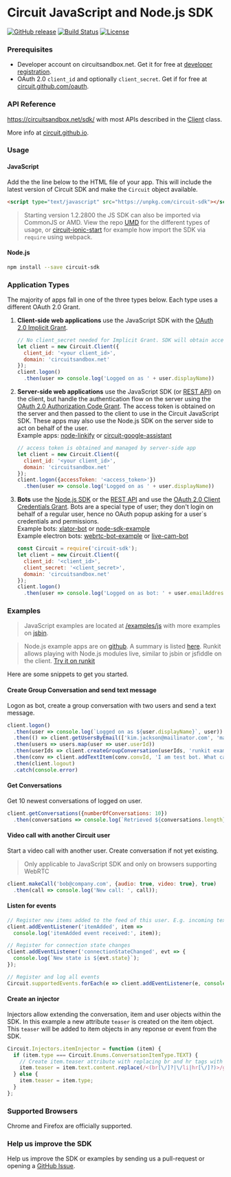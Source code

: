 Circuit JavaScript and Node.js SDK
==================================

[![GitHub release](https://img.shields.io/github/release/circuit/circuit-sdk.svg)](https://github.com/circuit/circuit-sdk)
[![Build Status](https://travis-ci.org/circuit-sdk.svg?branch=beta)](https://travis-ci.org/circuit-sdk)
[![License](https://img.shields.io/badge/License-Apache%202.0-blue.svg)](https://opensource.org/licenses/Apache-2.0)


### Prerequisites
* Developer account on circuitsandbox.net. Get it for free at [developer registration](https://www.circuit.com/web/developers/registration).
* OAuth 2.0 `client_id` and optionally `client_secret`. Get if for free at [circuit.github.com/oauth](https://circuit.github.com/oauth).


### API Reference
https://circuitsandbox.net/sdk/ with most APIs described in the [Client](https://circuitsandbox.net/sdk/classes/Client.html) class.

More info at [circuit.github.io](https://circuit.github.io/).

### Usage

#### JavaScript
Add the the line below to the HTML file of your app. This will include the latest version of Circuit SDK and make the `Circuit` object available.
```html
<script type="text/javascript" src="https://unpkg.com/circuit-sdk"></script>
```

> Starting version 1.2.2800 the JS SDK can also be imported via CommonJS or AMD. View the repo [UMD](https://github.com/circuit/umd) for the different types of usage, or [circuit-ionic-start](https://github.com/circuit/circuit-ionic-starter) for example how import the SDK via `require` using webpack.

#### Node.js
```bash
npm install --save circuit-sdk
```

### Application Types
The majority of apps fall in one of the three types below. Each type uses a different OAuth 2.0 Grant.

1. **Client-side web applications** use the JavaScript SDK with the [OAuth 2.0 Implicit Grant](https://circuit.github.io/oauth.html#implicit).
   ```javascript
   // No client_secret needed for Implicit Grant. SDK will obtain access token.
   let client = new Circuit.Client({
     client_id: '<your client_id>',
     domain: 'circuitsandbox.net'
   });
   client.logon()
     .then(user => console.log('Logged on as ' + user.displayName))
   ```

2. **Server-side web applications** use the JavaScript SDK (or [REST API](https://circuitsandbox.net/rest/v2/swagger/ui/index.html)) on the client, but handle the authentication flow on the server using the [OAuth 2.0 Authorization Code Grant](https://circuit.github.io/oauth.html#authorization_code). The access token is obtained on the server and then passed to the client to use in the Circuit JavaScript SDK. These apps may also use the Node.js SDK on the server side to act on behalf of the user.<br>
Example apps: [node-linkify](https://github.com/circuit/node-linkify) or [circuit-google-assistant](https://github.com/circuit/circuit-google-assistant)
   ```javascript
   // access token is obtained and managed by server-side app
   let client = new Circuit.Client({
     client_id: '<your client_id>',
     domain: 'circuitsandbox.net'
   });
   client.logon({accessToken: '<access_token>'})
     .then(user => console.log('Logged on as ' + user.displayName))
   ```

3. **Bots** use the [Node.js SDK](https://www.npmjs.com/package/circuit-sdk) or the [REST API](https://circuitsandbox.net/rest/v2/swagger/ui/index.html) and use the [OAuth 2.0 Client Credentials Grant](https://circuit.github.io/oauth.html#client_credentials). Bots are a special type of user; they don't login on behalf of a regular user, hence no OAuth popup asking for a user`s credentials and permissions.<br>
Example bots: [xlator-bot](https://github.com/circuit/xlator-bot) or [node-sdk-example](https://github.com/circuit/node-sdk-example)<br>
Example electron bots: [webrtc-bot-example](https://github.com/circuit/webrtc-bot-example) or [live-cam-bot](https://github.com/circuit/live-cam-bot)
   ```javascript
   const Circuit = require('circuit-sdk');
   let client = new Circuit.Client({
     client_id: '<client_id>',
     client_secret: '<client_secret>',
     domain: 'circuitsandbox.net'
   });
   client.logon()
     .then(user => console.log('Logged on as bot: ' + user.emailAddress))
   ```



### Examples

> JavaScript examples are located at [/examples/js](/examples/js) with more examples on [jsbin](https://circuit.github.io/jssdk.html#jsbin).

> Node.js example apps are on [github](https://github.com/circuit). A summary is listed [here](https://circuit.github.io/nodejs.html). Runkit allows playing with Node.js modules live, similar to jsbin or jsfiddle on the client. [Try it on runkit](https://runkit.com/rogeru/circuit-sdk)

Here are some snippets to get you started.

#### Create Group Conversation and send text message
Logon as bot, create a group conversation with two users and send a text message.
```javascript
client.logon()
  .then(user => console.log(`Logged on as ${user.displayName}`, user))
  .then(() => client.getUsersByEmail(['kim.jackson@mailinator.com', 'maeva.barnaby@mailinator.com']))
  .then(users => users.map(user => user.userId))
  .then(userIds => client.createGroupConversation(userIds, 'runkit example'))
  .then(conv => client.addTextItem(conv.convId, 'I am test bot. What can I do for you?'))
  .then(client.logout)
  .catch(console.error)
```

#### Get Conversations
Get 10 newest conversations of logged on user.
```javascript
client.getConversations({numberOfConversations: 10})
  .then(conversations => console.log(`Retrieved ${conversations.length} conversations`))
```

#### Video call with another Circuit user
Start a video call with another user. Create conversation if not yet existing.
> Only applicable to JavaScript SDK and only on browsers supporting WebRTC
```javascript
client.makeCall('bob@company.com', {audio: true, video: true}, true)
  .then(call => console.log('New call: ', call));
```

#### Listen for events
```javascript
// Register new items added to the feed of this user. E.g. incoming text message
client.addEventListener('itemAdded', item =>
  console.log('itemAdded event received:', item));

// Register for connection state changes
client.addEventListener('connectionStateChanged', evt => {
  console.log(`New state is ${evt.state}`);
});

// Register and log all events
Circuit.supportedEvents.forEach(e => client.addEventListener(e, console.log));
```

#### Create an injector
Injectors allow extending the conversation, item and user objects within the SDK.
In this example a new attribute `teaser` is created on the item object. This `teaser` will be added to item objects in any reponse or event from the SDK.
```javascript
Circuit.Injectors.itemInjector = function (item) {
  if (item.type === Circuit.Enums.ConversationItemType.TEXT) {
    // Create item.teaser attribute with replacing br and hr tags with a space
    item.teaser = item.text.content.replace(/<(br[\/]?|\/li|hr[\/]?)>/gi, ' ');
  } else {
    item.teaser = item.type;
  }
};
```

### Supported Browsers
Chrome and Firefox are officially supported.

### Help us improve the SDK
Help us improve the SDK or examples by sending us a pull-request or opening a [GitHub Issue](https://github.com/circuit/circuit-sdk/issues/new).
